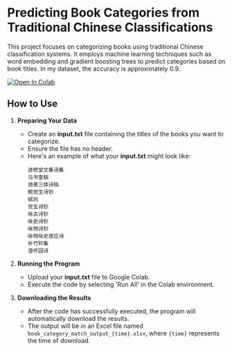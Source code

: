 
# Predicting Book Categories from Traditional Chinese Classifications

This project focuses on categorizing books using traditional Chinese classification systems. It employs machine learning techniques such as word embedding and gradient boosting trees to predict categories based on book titles. In my dataset, the accuracy is approximately 0.9.

[![Open In Colab](https://colab.research.google.com/assets/colab-badge.svg)](https://colab.research.google.com/drive/134YHNsURB2FlYXftUM8RtyFHWSe-07oX?usp=sharing)



## How to Use

1. **Preparing Your Data**
   - Create an **input.txt** file containing the titles of the books you want to categorize. 
   - Ensure the file has no header. 
   - Here's an example of what your **input.txt** might look like:
     ```
     进修堂文集诗集
     马书奎稿
     游莱三体诗稿
     鲍觉生诗钞
     赋则
     觉生诗钞
     咏古诗钞
     咏史诗钞
     咏物诗钞
     咏物咏史感应诗
     补竹轩集
     澄怀园诗
     ```

2. **Running the Program**
   - Upload your **input.txt** file to Google Colab.
   - Execute the code by selecting 'Run All' in the Colab environment.

3. **Downloading the Results**
   - After the code has successfully executed, the program will automatically download the results.
   - The output will be in an Excel file named `book_category_match_output_{time}.xlsx`, where `{time}` represents the time of download.
